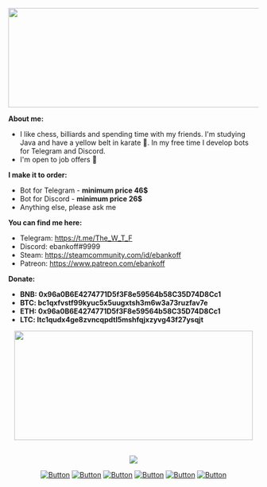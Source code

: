 <p align="center">
  <img width="556" height="200" src="https://user-images.githubusercontent.com/80776324/172140242-31c8fb26-4d1d-4125-8542-f9a61746df3b.png">
</p>

**About me:**
* I like chess, billiards and spending time with my friends. I'm studying Java and have a yellow belt in karate 🥋. In my free time I develop bots for Telegram and Discord.
* I'm open to job offers 💼

**I make it to order:**
* Bot for Telegram - **minimum price 46$**
* Bot for Discord - **minimum price 26$**
* Anything else, please ask me

**You can find me here:**
* Telegram: https://t.me/The_W_T_F
* Discord: ebankoff#9999
* Steam: https://steamcommunity.com/id/ebankoff
* Patreon: https://www.patreon.com/ebankoff

**Donate:**
* **BNB: 0x96a0B6E4274771D5f3F8e59564b58C35D74D8Cc1**
* **BTC: bc1qxfvstf99kyuc5x5uugxtsh3m6w3a73ruzfav7e**
* **ETH: 0x96a0B6E4274771D5f3F8e59564b58C35D74D8Cc1**
* **LTC: ltc1qudx4ge8zvncqpdtl5mshfqjxzyvg43f27ysqjt**

<p align="center">
  <img width="480" height="220" src="https://github-readme-stats.vercel.app/api?username=ebankoff&show_icons=true&theme=great-gatsby">
</p>

<div align="center">

​​​​​​</br>![](https://komarev.com/ghpvc/?username=ebankoff&color=yellow)

[![Button](https://badgen.net/badge/patreon/patreon/yellow?icon=patreon&label)](https://www.patreon.com/ebankoff) [![Button](https://badgen.net/badge/telegram/telegram/white?icon=telegram&label)](https://t.me/The_W_T_F) [![Button](https://badgen.net/badge/BeastBomber/BeastBomber/yellow?icon=github&label)](https://github.com/ebankoff/Beast_bomber) [![Button](https://badgen.net/badge/CleanerPRO/CleanerPRO/white?icon=github&label)](https://github.com/ebankoff/CleanerPRO) [![Button](https://badgen.net/badge/overlord/overlord/yellow?icon=github&label)](https://github.com/ebankoff/overlord) [![Button](https://badgen.net/badge/free-proxies-and-useragents/free-proxies-and-useragents/white?icon=github&label)](https://github.com/ebankoff/free-proxies-and-useragents)
</div>
